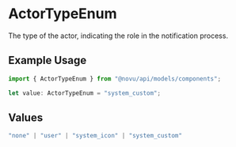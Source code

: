 # ActorTypeEnum

The type of the actor, indicating the role in the notification process.

## Example Usage

```typescript
import { ActorTypeEnum } from "@novu/api/models/components";

let value: ActorTypeEnum = "system_custom";
```

## Values

```typescript
"none" | "user" | "system_icon" | "system_custom"
```